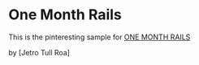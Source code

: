 # One Month Rails

This is the pinteresting sample for [ONE MONTH RAILS](http://onemonthrails.com)

by [Jetro Tull Roa]